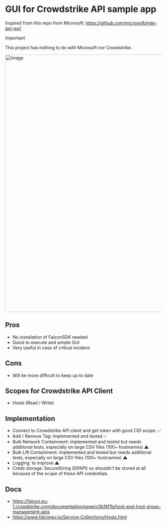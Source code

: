# GUI for Crowdstrike API sample app

Inspired from this repo from Microsoft: https://github.com/microsoft/mde-api-gui/

> [!IMPORTANT]
> This project has nothing to do with Microsoft nor Crowdstrike.

<img width="947" height="827" alt="image" src="https://github.com/user-attachments/assets/53e8c60f-fa5c-4349-9676-c7180be3b9fc" />

## Pros

- No installation of FalconSDK needed
- Quick to execute and simple GUI
- Very useful in case of critical incident

## Cons

- Will be more difficult to keep up to date

## Scopes for Crowdstrike API Client

- Hosts (Read / Write)

## Implementation

- Connect to Crowdstrike API client and get token with good CID scope: ✅
- Add / Remove Tag: implemented and tested ✅
- Bulk Network Containment: implemented and tested but needs additional tests, especially on large CSV files (100+ hostnames) ⚠️
- Bulk Lift Containment: implemented and tested but needs additional tests, especially on large CSV files (100+ hostnames) ⚠️
- Logging: to improve ⚠️
- Creds storage: SecureString (DPAPI) so shouldn't be stored at all because of the scope of these API credentials.

## Docs

- https://falcon.eu-1.crowdstrike.com/documentation/page/c0b16f1b/host-and-host-group-management-apis
- https://www.falconpy.io/Service-Collections/Hosts.html

